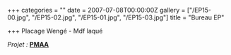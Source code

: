 +++
categories = ""
date = 2007-07-08T00:00:00Z
gallery = ["/EP15-00.jpg", "/EP15-02.jpg", "/EP15-01.jpg", "/EP15-03.jpg"]
title = "Bureau EP"

+++
Placage Wengé - Mdf laqué

_Projet :_ [**PMAA**](http://www.pierremonseuarchitecte.be/)